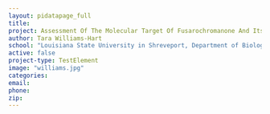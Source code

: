 ```yaml
---
layout: pidatapage_full
title:
project: Assessment Of The Molecular Target Of Fusarochromanone And Its Analogues
author: Tara Williams-Hart
school: "Louisiana State University in Shreveport, Department of Biological Sciences"
active: false
project-type: TestElement
image: "williams.jpg"
categories:
email:
phone:
zip:
---
```

